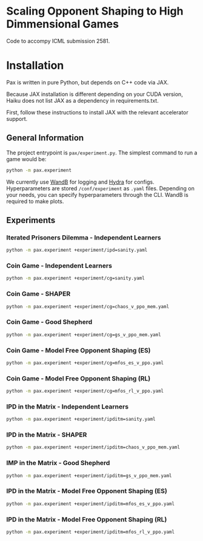 
# Scaling Opponent Shaping to High Dimmensional Games

Code to accompy ICML submission 2581.

# Installation
Pax is written in pure Python, but depends on C++ code via JAX.

Because JAX installation is different depending on your CUDA version, Haiku does not list JAX as a dependency in requirements.txt.

First, follow these instructions to install JAX with the relevant accelerator support.

## General Information
The project entrypoint is `pax/experiment.py`. The simplest command to run a game would be: 

```bash
python -m pax.experiment
```

We currently use [WandB](https://wandb.ai/) for logging and [Hydra](https://hydra.cc/docs) for configs. Hyperparameters are stored `/conf/experiment` as `.yaml` files. Depending on your needs, you can specify hyperparameters through the CLI. WandB is required to make plots.

## Experiments

### Iterated Prisoners Dilemma - Independent Learners
```bash 
python -m pax.experiment +experiment/ipd=sanity.yaml
``` 

### Coin Game - Independent Learners
```bash 
python -m pax.experiment +experiment/cg=sanity.yaml
``` 

### Coin Game - SHAPER
```bash 
python -m pax.experiment +experiment/cg=chaos_v_ppo_mem.yaml
``` 

### Coin Game - Good Shepherd
```bash 
python -m pax.experiment +experiment/cg=gs_v_ppo_mem.yaml
``` 

### Coin Game - Model Free Opponent Shaping (ES)
```bash 
python -m pax.experiment +experiment/cg=mfos_es_v_ppo.yaml 
``` 

### Coin Game - Model Free Opponent Shaping (RL)
```bash 
python -m pax.experiment +experiment/cg=mfos_rl_v_ppo.yaml
``` 

### IPD in the Matrix - Independent Learners
```bash 
python -m pax.experiment +experiment/ipditm=sanity.yaml
``` 

### IPD in the Matrix - SHAPER
```bash 
python -m pax.experiment +experiment/ipditm=chaos_v_ppo_mem.yaml
``` 

### IMP in the Matrix - Good Shepherd
```bash 
python -m pax.experiment +experiment/ipditm=gs_v_ppo_mem.yaml 
``` 

### IPD in the Matrix - Model Free Opponent Shaping (ES)
```bash 
python -m pax.experiment +experiment/ipditm=mfos_es_v_ppo.yaml
``` 

### IPD in the Matrix  - Model Free Opponent Shaping (RL)
```bash 
python -m pax.experiment +experiment/ipditm=mfos_rl_v_ppo.yaml
``` 